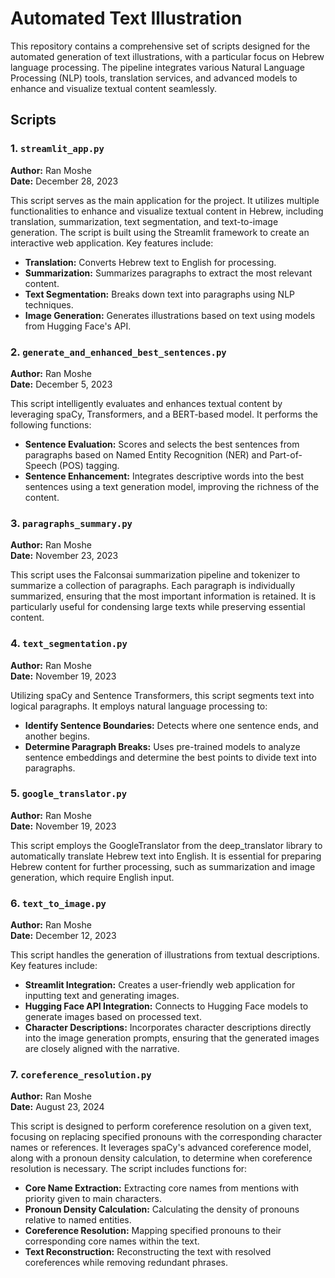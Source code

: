 # Automated Text Illustration

This repository contains a comprehensive set of scripts designed for the automated generation of text illustrations, with a particular focus on Hebrew language processing. The pipeline integrates various Natural Language Processing (NLP) tools, translation services, and advanced models to enhance and visualize textual content seamlessly.

## Scripts

### 1. `streamlit_app.py`

**Author:** Ran Moshe  
**Date:** December 28, 2023

This script serves as the main application for the project. It utilizes multiple functionalities to enhance and visualize textual content in Hebrew, including translation, summarization, text segmentation, and text-to-image generation. The script is built using the Streamlit framework to create an interactive web application. Key features include:
- **Translation:** Converts Hebrew text to English for processing.
- **Summarization:** Summarizes paragraphs to extract the most relevant content.
- **Text Segmentation:** Breaks down text into paragraphs using NLP techniques.
- **Image Generation:** Generates illustrations based on text using models from Hugging Face's API.

### 2. `generate_and_enhanced_best_sentences.py`

**Author:** Ran Moshe  
**Date:** December 5, 2023

This script intelligently evaluates and enhances textual content by leveraging spaCy, Transformers, and a BERT-based model. It performs the following functions:
- **Sentence Evaluation:** Scores and selects the best sentences from paragraphs based on Named Entity Recognition (NER) and Part-of-Speech (POS) tagging.
- **Sentence Enhancement:** Integrates descriptive words into the best sentences using a text generation model, improving the richness of the content.

### 3. `paragraphs_summary.py`

**Author:** Ran Moshe  
**Date:** November 23, 2023

This script uses the Falconsai summarization pipeline and tokenizer to summarize a collection of paragraphs. Each paragraph is individually summarized, ensuring that the most important information is retained. It is particularly useful for condensing large texts while preserving essential content.

### 4. `text_segmentation.py`

**Author:** Ran Moshe  
**Date:** November 19, 2023

Utilizing spaCy and Sentence Transformers, this script segments text into logical paragraphs. It employs natural language processing to:
- **Identify Sentence Boundaries:** Detects where one sentence ends, and another begins.
- **Determine Paragraph Breaks:** Uses pre-trained models to analyze sentence embeddings and determine the best points to divide text into paragraphs.

### 5. `google_translator.py`

**Author:** Ran Moshe  
**Date:** November 19, 2023

This script employs the GoogleTranslator from the deep_translator library to automatically translate Hebrew text into English. It is essential for preparing Hebrew content for further processing, such as summarization and image generation, which require English input.

### 6. `text_to_image.py`

**Author:** Ran Moshe  
**Date:** December 12, 2023

This script handles the generation of illustrations from textual descriptions. Key features include:
- **Streamlit Integration:** Creates a user-friendly web application for inputting text and generating images.
- **Hugging Face API Integration:** Connects to Hugging Face models to generate images based on processed text.
- **Character Descriptions:** Incorporates character descriptions directly into the image generation prompts, ensuring that the generated images are closely aligned with the narrative.

### 7. `coreference_resolution.py`

**Author:** Ran Moshe  
**Date:** August 23, 2024

This script is designed to perform coreference resolution on a given text, focusing on replacing specified pronouns with the corresponding character names or references. It leverages spaCy's advanced coreference model, along with a pronoun density calculation, to determine when coreference resolution is necessary. The script includes functions for:
- **Core Name Extraction:** Extracting core names from mentions with priority given to main characters.
- **Pronoun Density Calculation:** Calculating the density of pronouns relative to named entities.
- **Coreference Resolution:** Mapping specified pronouns to their corresponding core names within the text.
- **Text Reconstruction:** Reconstructing the text with resolved coreferences while removing redundant phrases.
